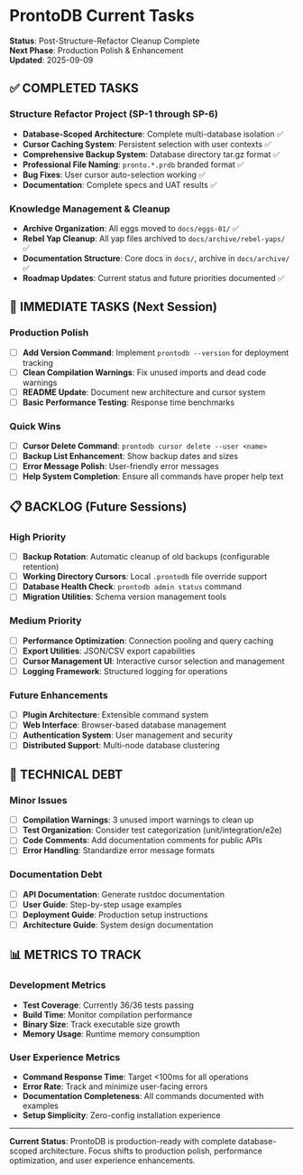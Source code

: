 # ProntoDB Current Tasks

**Status**: Post-Structure-Refactor Cleanup Complete  
**Next Phase**: Production Polish & Enhancement  
**Updated**: 2025-09-09

## ✅ COMPLETED TASKS

### Structure Refactor Project (SP-1 through SP-6)
- **Database-Scoped Architecture**: Complete multi-database isolation ✅
- **Cursor Caching System**: Persistent selection with user contexts ✅  
- **Comprehensive Backup System**: Database directory tar.gz format ✅
- **Professional File Naming**: `pronto.*.prdb` branded format ✅
- **Bug Fixes**: User cursor auto-selection working ✅
- **Documentation**: Complete specs and UAT results ✅

### Knowledge Management & Cleanup
- **Archive Organization**: All eggs moved to `docs/eggs-01/` ✅
- **Rebel Yap Cleanup**: All yap files archived to `docs/archive/rebel-yaps/` ✅
- **Documentation Structure**: Core docs in `docs/`, archive in `docs/archive/` ✅
- **Roadmap Updates**: Current status and future priorities documented ✅

## 🎯 IMMEDIATE TASKS (Next Session)

### Production Polish
- [ ] **Add Version Command**: Implement `prontodb --version` for deployment tracking
- [ ] **Clean Compilation Warnings**: Fix unused imports and dead code warnings
- [ ] **README Update**: Document new architecture and cursor system
- [ ] **Basic Performance Testing**: Response time benchmarks

### Quick Wins
- [ ] **Cursor Delete Command**: `prontodb cursor delete --user <name>`
- [ ] **Backup List Enhancement**: Show backup dates and sizes  
- [ ] **Error Message Polish**: User-friendly error messages
- [ ] **Help System Completion**: Ensure all commands have proper help text

## 📋 BACKLOG (Future Sessions)

### High Priority
- [ ] **Backup Rotation**: Automatic cleanup of old backups (configurable retention)
- [ ] **Working Directory Cursors**: Local `.prontodb` file override support
- [ ] **Database Health Check**: `prontodb admin status` command
- [ ] **Migration Utilities**: Schema version management tools

### Medium Priority  
- [ ] **Performance Optimization**: Connection pooling and query caching
- [ ] **Export Utilities**: JSON/CSV export capabilities
- [ ] **Cursor Management UI**: Interactive cursor selection and management
- [ ] **Logging Framework**: Structured logging for operations

### Future Enhancements
- [ ] **Plugin Architecture**: Extensible command system
- [ ] **Web Interface**: Browser-based database management
- [ ] **Authentication System**: User management and security
- [ ] **Distributed Support**: Multi-node database clustering

## 🔧 TECHNICAL DEBT

### Minor Issues
- [ ] **Compilation Warnings**: 3 unused import warnings to clean up
- [ ] **Test Organization**: Consider test categorization (unit/integration/e2e)
- [ ] **Code Comments**: Add documentation comments for public APIs
- [ ] **Error Handling**: Standardize error message formats

### Documentation Debt  
- [ ] **API Documentation**: Generate rustdoc documentation
- [ ] **User Guide**: Step-by-step usage examples
- [ ] **Deployment Guide**: Production setup instructions
- [ ] **Architecture Guide**: System design documentation

## 📊 METRICS TO TRACK

### Development Metrics
- **Test Coverage**: Currently 36/36 tests passing
- **Build Time**: Monitor compilation performance
- **Binary Size**: Track executable size growth
- **Memory Usage**: Runtime memory consumption

### User Experience Metrics
- **Command Response Time**: Target <100ms for all operations
- **Error Rate**: Track and minimize user-facing errors  
- **Documentation Completeness**: All commands documented with examples
- **Setup Simplicity**: Zero-config installation experience

---

**Current Status**: ProntoDB is production-ready with complete database-scoped architecture. Focus shifts to production polish, performance optimization, and user experience enhancements.